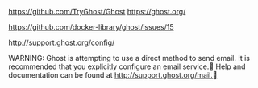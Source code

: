https://github.com/TryGhost/Ghost
https://ghost.org/

https://github.com/docker-library/ghost/issues/15

http://support.ghost.org/config/


WARNING: Ghost is attempting to use a direct method to send email.
It is recommended that you explicitly configure an email service.
Help and documentation can be found at http://support.ghost.org/mail.
